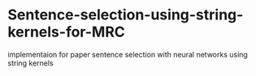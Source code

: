 # Sentence-selection-using-string-kernels-for-MRC
implementaion for paper sentence selection with neural networks using string kernels
